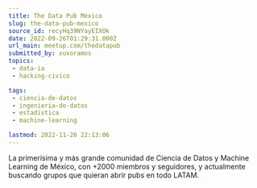 ```yaml
---
title: The Data Pub México
slug: the-data-pub-mexico
source_id: recyHq39NYayEIXOk
date: 2022-09-26T01:29:31.000Z
url_main: meetup.com/thedatapub
submitted_by: xuxoramos
topics: 
 - data-ia
 - hacking-civico

tags: 
 - ciencia-de-datos
 - ingenieria-de-datos
 - estadistica
 - machine-learning

lastmod: 2022-11-26 22:13:06
---
```


La primerísima y más grande comunidad de Ciencia de Datos y Machine Learning de México, con +2000 miembros y seguidores, y actualmente buscando grupos que quieran abrir pubs en todo LATAM.
